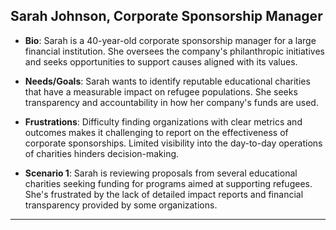 ## Sarah Johnson, Corporate Sponsorship Manager

- **Bio**: Sarah is a 40-year-old corporate sponsorship manager for a large
  financial institution. She oversees the company's philanthropic initiatives
  and seeks opportunities to support causes aligned with its values.

- **Needs/Goals**: Sarah wants to identify reputable educational charities that
  have a measurable impact on refugee populations. She seeks transparency and
  accountability in how her company's funds are used.

- **Frustrations**: Difficulty finding organizations with clear metrics and
  outcomes makes it challenging to report on the effectiveness of corporate
  sponsorships. Limited visibility into the day-to-day operations of charities
  hinders decision-making.

- **Scenario 1**: Sarah is reviewing proposals from several educational
  charities seeking funding for programs aimed at supporting refugees. She's
  frustrated by the lack of detailed impact reports and financial transparency
  provided by some organizations.

---
